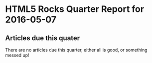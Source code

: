 HTML5 Rocks Quarter Report for 2016-05-07
=========================================

Articles due this quater
------------------------

There are no articles due this quarter, either all is good, or something messed up!

